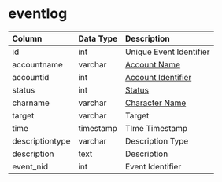 # eventlog

| Column | Data Type | Description |
| :--- | :--- | :--- |
| id | int | Unique Event Identifier |
| accountname | varchar | [Account Name](../../../schema/categories/account/account.md) |
| accountid | int | [Account Identifier](../../../schema/categories/account/account.md) |
| status | int | [Status](../../../../categories/player/status-levels) |
| charname | varchar | [Character Name](../../../schema/categories/characters/character_data.md) |
| target | varchar | Target |
| time | timestamp | TIme Timestamp |
| descriptiontype | varchar | Description Type |
| description | text | Description |
| event\_nid | int | Event Identifier |

